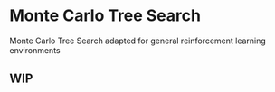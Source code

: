# Monte Carlo Tree Search
Monte Carlo Tree Search adapted for general reinforcement learning environments

## WIP
